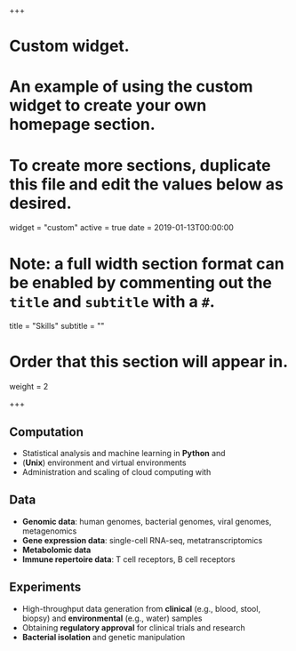 +++
# Custom widget.
# An example of using the custom widget to create your own homepage section.
# To create more sections, duplicate this file and edit the values below as desired.
widget = "custom"
active = true
date = 2019-01-13T00:00:00

# Note: a full width section format can be enabled by commenting out the `title` and `subtitle` with a `#`.
title = "Skills"
subtitle = ""

# Order that this section will appear in.
weight = 2

+++

## <i class="fas fa-laptop" style="color:hsl(339, 90%, 68%)"></i> Computation

* Statistical analysis and machine learning in <i class="fab fa-python" style="color:hsl(339, 90%, 68%)"></i> **Python** and <i class="fab fa-r-project" style="color:hsl(339, 90%, 68%)"></i>
* <i class="fab fa-linux" style="color:hsl(339, 90%, 68%)"></i> (**Unix**) environment and virtual environments
* Administration and scaling of cloud computing with <i class="fab fa-aws" style="color:hsl(339, 90%, 68%)"></i>

## <i class="fas fa-chart-line" style="color:hsl(339, 90%, 68%)"></i> Data

* **Genomic data**: human genomes, bacterial genomes, viral genomes, metagenomics
* **Gene expression data**: single-cell RNA-seq, metatranscriptomics
* **Metabolomic data**
* **Immune repertoire data**: T cell receptors, B cell receptors

## <i class="fas fa-flask" style="color:hsl(339, 90%, 68%)"></i> Experiments

* High-throughput data generation from **clinical** (e.g., blood, stool, biopsy) and **environmental** (e.g., water) samples
* Obtaining **regulatory approval** for clinical trials and research
* **Bacterial isolation** and genetic manipulation